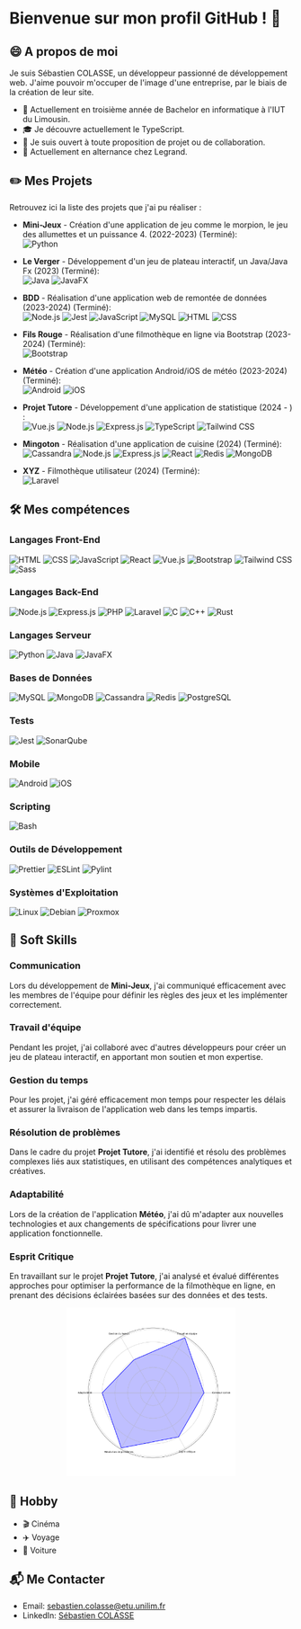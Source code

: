 # Bienvenue sur mon profil GitHub ! 👋

## 😄 A propos de moi

Je suis Sébastien COLASSE, un développeur passionné de développement web. J'aime pouvoir m'occuper de l'image d'une entreprise, par le biais de la création de leur site.

- 📖 Actuellement en troisième année de Bachelor en informatique à l'IUT du Limousin.
- 🎓 Je découvre actuellement le TypeScript.
- 🏢 Je suis ouvert à toute proposition de projet ou de collaboration.
- 🔄 Actuellement en alternance chez Legrand.

## ✏️ Mes Projets

Retrouvez ici la liste des projets que j'ai pu réaliser :

- **Mini-Jeux** - Création d'une application de jeu comme le morpion, le jeu des allumettes et un puissance 4. (2022-2023) (Terminé):  
  ![Python](https://img.shields.io/badge/Python-3776AB?style=flat&logo=python&logoColor=white)

- **Le Verger** - Développement d'un jeu de plateau interactif, un Java/Java Fx (2023) (Terminé):  
  ![Java](https://img.shields.io/badge/Java-007396?style=flat&logo=java&logoColor=white) ![JavaFX](https://img.shields.io/badge/JavaFX-007396?style=flat&logo=java&logoColor=white)

- **BDD** - Réalisation d'une application web de remontée de données (2023-2024) (Terminé):  
  ![Node.js](https://img.shields.io/badge/Node.js-215732?logo=node.js&logoColor=white) ![Jest](https://img.shields.io/badge/Jest-C21325?style=flat&logo=jest&logoColor=white) ![JavaScript](https://img.shields.io/badge/JavaScript-F7DF1E?style=flat&logo=javascript&logoColor=black) ![MySQL](https://img.shields.io/badge/MySQL-4479A1?style=flat&logo=mysql&logoColor=white) ![HTML](https://img.shields.io/badge/HTML5-E34F26?style=flat&logo=html5&logoColor=white) ![CSS](https://img.shields.io/badge/CSS3-1572B6?style=flat&logo=css3&logoColor=white)

- **Fils Rouge** - Réalisation d'une filmothèque en ligne via Bootstrap (2023-2024) (Terminé):  
  ![Bootstrap](https://img.shields.io/badge/Bootstrap-563D7C?style=flat&logo=bootstrap&logoColor=white)

- **Météo** - Création d'une application Android/iOS de météo (2023-2024) (Terminé):  
  ![Android](https://img.shields.io/badge/Android-3DDC84?style=flat&logo=android&logoColor=white) ![iOS](https://img.shields.io/badge/iOS-000000?style=flat&logo=ios&logoColor=white)

- **Projet Tutore** - Développement d'une application de statistique (2024 - ) :  
  ![Vue.js](https://img.shields.io/badge/Vue.js-4FC08D?style=flat&logo=vue.js&logoColor=white) ![Node.js](https://img.shields.io/badge/Node.js-215732?logo=node.js&logoColor=white) ![Express.js](https://img.shields.io/badge/Express.js-000000?style=flat&logo=express&logoColor=white) ![TypeScript](https://img.shields.io/badge/TypeScript-007ACC?style=flat&logo=typescript&logoColor=white) ![Tailwind CSS](https://img.shields.io/badge/Tailwind_CSS-38B2AC?style=flat&logo=tailwind-css&logoColor=white)

- **Mingoton** - Réalisation d'une application de cuisine (2024) (Terminé):  
  ![Cassandra](https://img.shields.io/badge/Cassandra-1287B1?style=flat&logo=apache-cassandra&logoColor=white) ![Node.js](https://img.shields.io/badge/Node.js-215732?logo=node.js&logoColor=white) ![Express.js](https://img.shields.io/badge/Express.js-000000?style=flat&logo=express&logoColor=white) ![React](https://img.shields.io/badge/React-61DAFB?style=flat&logo=react&logoColor=black) ![Redis](https://img.shields.io/badge/Redis-DC382D?style=flat&logo=redis&logoColor=white) ![MongoDB](https://img.shields.io/badge/MongoDB-47A248?style=flat&logo=mongodb&logoColor=white)

- **XYZ** - Filmothèque utilisateur (2024) (Terminé):  
  ![Laravel](https://img.shields.io/badge/Laravel-FF2D20?style=flat&logo=laravel&logoColor=white)

## 🛠️ Mes compétences

### Langages Front-End

![HTML](https://img.shields.io/badge/HTML5-E34F26?style=flat&logo=html5&logoColor=white) ![CSS](https://img.shields.io/badge/CSS3-1572B6?style=flat&logo=css3&logoColor=white) ![JavaScript](https://img.shields.io/badge/JavaScript-F7DF1E?style=flat&logo=javascript&logoColor=black) ![React](https://img.shields.io/badge/React-61DAFB?style=flat&logo=react&logoColor=black) ![Vue.js](https://img.shields.io/badge/Vue.js-4FC08D?style=flat&logo=vue.js&logoColor=white) ![Bootstrap](https://img.shields.io/badge/Bootstrap-563D7C?style=flat&logo=bootstrap&logoColor=white) ![Tailwind CSS](https://img.shields.io/badge/Tailwind_CSS-38B2AC?style=flat&logo=tailwind-css&logoColor=white) ![Sass](https://img.shields.io/badge/Sass-CC6699?style=flat&logo=sass&logoColor=white)

### Langages Back-End

![Node.js](https://img.shields.io/badge/Node.js-215732?logo=node.js&logoColor=white) ![Express.js](https://img.shields.io/badge/Express.js-000000?style=flat&logo=express&logoColor=white) ![PHP](https://img.shields.io/badge/PHP-777BB4?style=flat&logo=php&logoColor=white) ![Laravel](https://img.shields.io/badge/Laravel-FF2D20?style=flat&logo=laravel&logoColor=white) ![C](https://img.shields.io/badge/C-00599C?style=flat&logo=c&logoColor=white) ![C++](https://img.shields.io/badge/C++-00599C?style=flat&logo=c%2B%2B&logoColor=white) ![Rust](https://img.shields.io/badge/Rust-000000?style=flat&logo=rust&logoColor=white)

### Langages Serveur

![Python](https://img.shields.io/badge/Python-3776AB?style=flat&logo=python&logoColor=white) ![Java](https://img.shields.io/badge/Java-007396?style=flat&logo=java&logoColor=white) ![JavaFX](https://img.shields.io/badge/JavaFX-007396?style=flat&logo=java&logoColor=white)

### Bases de Données

![MySQL](https://img.shields.io/badge/MySQL-4479A1?style=flat&logo=mysql&logoColor=white) ![MongoDB](https://img.shields.io/badge/MongoDB-47A248?style=flat&logo=mongodb&logoColor=white) ![Cassandra](https://img.shields.io/badge/Cassandra-1287B1?style=flat&logo=apache-cassandra&logoColor=white) ![Redis](https://img.shields.io/badge/Redis-DC382D?style=flat&logo=redis&logoColor=white) ![PostgreSQL](https://img.shields.io/badge/PostgreSQL-336791?style=flat&logo=postgresql&logoColor=white)

### Tests

![Jest](https://img.shields.io/badge/Jest-C21325?style=flat&logo=jest&logoColor=white) ![SonarQube](https://img.shields.io/badge/SonarQube-4E9BCD?style=flat&logo=sonarqube&logoColor=white)

### Mobile

![Android](https://img.shields.io/badge/Android-3DDC84?style=flat&logo=android&logoColor=white) ![iOS](https://img.shields.io/badge/iOS-000000?style=flat&logo=ios&logoColor=white)

### Scripting

![Bash](https://img.shields.io/badge/Bash-4EAA25?style=flat&logo=gnu-bash&logoColor=white)

### Outils de Développement

![Prettier](https://img.shields.io/badge/Prettier-F7B93E?style=flat&logo=prettier&logoColor=white) ![ESLint](https://img.shields.io/badge/ESLint-4B32C3?style=flat&logo=eslint&logoColor=white) ![Pylint](https://img.shields.io/badge/Pylint-4B8BBE?style=flat&logo=python&logoColor=white)

### Systèmes d'Exploitation

![Linux](https://img.shields.io/badge/Linux-FCC624?style=flat&logo=linux&logoColor=black) ![Debian](https://img.shields.io/badge/Debian-A81D33?style=flat&logo=debian&logoColor=white) ![Proxmox](https://img.shields.io/badge/Proxmox-E57000?style=flat&logo=proxmox&logoColor=white)

## 💁 Soft Skills

### Communication

Lors du développement de **Mini-Jeux**, j'ai communiqué efficacement avec les membres de l'équipe pour définir les règles des jeux et les implémenter correctement.

### Travail d'équipe

Pendant les projet, j'ai collaboré avec d'autres développeurs pour créer un jeu de plateau interactif, en apportant mon soutien et mon expertise.

### Gestion du temps

Pour les projet, j'ai géré efficacement mon temps pour respecter les délais et assurer la livraison de l'application web dans les temps impartis.

### Résolution de problèmes

Dans le cadre du projet **Projet Tutore**, j'ai identifié et résolu des problèmes complexes liés aux statistiques, en utilisant des compétences analytiques et créatives.

### Adaptabilité

Lors de la création de l'application **Météo**, j'ai dû m'adapter aux nouvelles technologies et aux changements de spécifications pour livrer une application fonctionnelle.

### Esprit Critique

En travaillant sur le projet **Projet Tutore**, j'ai analysé et évalué différentes approches pour optimiser la performance de la filmothèque en ligne, en prenant des décisions éclairées basées sur des données et des tests.

<div align="center">
  <img src="radar_chart.png" alt="Radar Chart" width="300" />
</div>

## 🎨 Hobby

- 🎬 Cinéma
- ✈️ Voyage
- 🚗 Voiture

## 📬 Me Contacter

- Email: [sebastien.colasse@etu.unilim.fr](mailto:sebastien.colasse@etu.unilim.fr)
- LinkedIn: [Sébastien COLASSE](https://www.linkedin.com/in/s%C3%A9bastien-colasse-349942276/)
